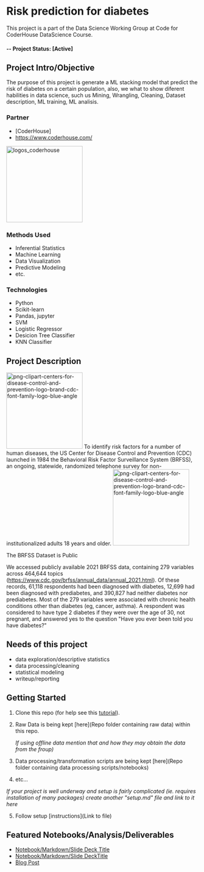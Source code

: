 # Risk prediction for diabetes
This project is a part of the Data Science Working Group at Code for CoderHouse DataScience Course.

#### -- Project Status: [Active]

## Project Intro/Objective
The purpose of this project is generate a ML stacking model that predict the risk of diabetes on a certain population, also, we what to show diferent habilities in data science, such us Mining, Wrangling, Cleaning, Dataset description, ML training, ML analisis.

### Partner
* [CoderHouse]
* https://www.coderhouse.com/

<img src="https://user-images.githubusercontent.com/113261654/201540841-22a51f24-24f1-42be-a441-3b0e6414cc63.png" alt="logos_coderhouse" width="200"/>

### Methods Used
* Inferential Statistics
* Machine Learning
* Data Visualization
* Predictive Modeling
* etc.

### Technologies
* Python
* Scikit-learn
* Pandas, jupyter
* SVM
* Logistic Regressor
* Desicion Tree Classifier
* KNN Classifier

## Project Description
<img src="https://user-images.githubusercontent.com/113261654/201541324-617a6db9-15d7-4443-9e6e-0d665ca85706.jpeg" alt="png-clipart-centers-for-disease-control-and-prevention-logo-brand-cdc-font-family-logo-blue-angle" width="200"/>
To identify risk factors for a number of human diseases, the US Center for Disease Control and Prevention (CDC) launched in 1984 the Behavioral Risk Factor Surveillance System (BRFSS), an ongoing, statewide, randomized telephone survey for non-institutionalized adults 18 years and older.

<img src="https://user-images.githubusercontent.com/113261654/201541439-c8e7055e-ba9e-4278-9351-45573d8b8752.png" alt="png-clipart-centers-for-disease-control-and-prevention-logo-brand-cdc-font-family-logo-blue-angle" width="200"/>

The BRFSS Dataset is Public

We accessed publicly available 2021 BRFSS data, containing 279 variables across 464,644 topics (https://www.cdc.gov/brfss/annual_data/annual_2021.html). Of these records, 61,118 respondents had been diagnosed with diabetes, 12,699 had been diagnosed with prediabetes, and 390,827 had neither diabetes nor prediabetes. Most of the 279 variables were associated with chronic health conditions other than diabetes (eg, cancer, asthma). A respondent was considered to have type 2 diabetes if they were over the age of 30, not pregnant, and answered yes to the question "Have you ever been told you have diabetes?"
## Needs of this project

- data exploration/descriptive statistics
- data processing/cleaning
- statistical modeling
- writeup/reporting

## Getting Started

1. Clone this repo (for help see this [tutorial](https://help.github.com/articles/cloning-a-repository/)).
2. Raw Data is being kept [here](Repo folder containing raw data) within this repo.

    *If using offline data mention that and how they may obtain the data from the froup)*
    
3. Data processing/transformation scripts are being kept [here](Repo folder containing data processing scripts/notebooks)
4. etc...

*If your project is well underway and setup is fairly complicated (ie. requires installation of many packages) create another "setup.md" file and link to it here*  

5. Follow setup [instructions](Link to file)

## Featured Notebooks/Analysis/Deliverables
* [Notebook/Markdown/Slide Deck Title](link)
* [Notebook/Markdown/Slide DeckTitle](link)
* [Blog Post](link)
